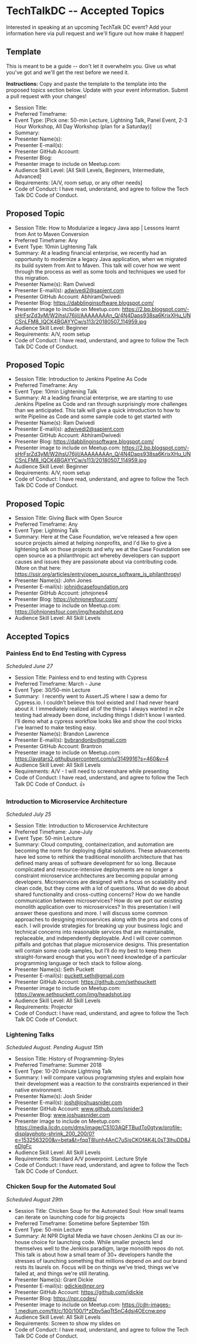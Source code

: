 # TechTalkDC -- Accepted Topics
Interested in speaking at an upcoming TechTalk DC event? Add your information here via pull request and we'll figure out how make it happen!

## Template
This is meant to be a guide -- don't let it overwhelm you. Give us what you've got and we'll get the rest before we need it.

**Instructions:** Copy and paste the template to the template into the proposed topics section below. Update with your event information. Submit a pull request with your changes!

* Session Title:
* Preferred Timeframe:
* Event Type: [Pick one: 50-min Lecture, Lightning Talk, Panel Event, 2-3 Hour Workshop, All Day Workshop (plan for a Saturday)]
* Summary:
* Presenter Name(s):
* Presenter E-mail(s):
* Presenter GitHub Account:
* Presenter Blog:
* Presenter image to include on Meetup.com:
* Audience Skill Level: [All Skill Levels, Beginners, Intermediate, Advanced]
* Requirements: [A/V, room setup, or any other needs]
* Code of Conduct: I have read, understand, and agree to follow the Tech Talk DC Code of Conduct.

## Proposed Topic
 
* Session Title: How to Modularize a legacy Java app | Lessons learnt from Ant to Maven Conversion
* Preferred Timeframe: Any
* Event Type: 10min Lightening Talk
* Summary: At a leading financial enterprise, we recently had an opportunity to modernize a legacy Java application, when we migrated its build system from Ant to Maven. This talk will cover how we went through the process as well as some tools and techniques we used for this migration.
* Presenter Name(s): Ram Dwivedi
* Presenter E-mail(s): adwivedi2@sapient.com
* Presenter GitHub Account: AbhiramDwivedi
* Presenter Blog: https://dabblinginsoftware.blogspot.com/
* Presenter image to include on Meetup.com: https://2.bp.blogspot.com/-sHrFsrZd3yM/W2ihsU76jiI/AAAAAAAAn_Q/4N4Daps938sa6KrixXHu_UNCSnLFM8_IQCK4BGAYYCw/s113/20180507_114959.jpg
* Audience Skill Level: Beginner
* Requirements: A/V, room setup
* Code of Conduct: I have read, understand, and agree to follow the Tech Talk DC Code of Conduct.


## Proposed Topic
 
* Session Title: Introduction to Jenkins Pipeline As Code
* Preferred Timeframe: Any
* Event Type: 10min Lightening Talk
* Summary: At a leading financial enterprise, we are starting to use Jenkins Pipeline as Code and ran through surprisingly more challenges than we anticipated. This talk will give a quick introduction to how to write Pipeline as Code and some sample code to get started with
* Presenter Name(s): Ram Dwivedi
* Presenter E-mail(s): adwivedi2@sapient.com
* Presenter GitHub Account: AbhiramDwivedi
* Presenter Blog: https://dabblinginsoftware.blogspot.com/
* Presenter image to include on Meetup.com: https://2.bp.blogspot.com/-sHrFsrZd3yM/W2ihsU76jiI/AAAAAAAAn_Q/4N4Daps938sa6KrixXHu_UNCSnLFM8_IQCK4BGAYYCw/s113/20180507_114959.jpg
* Audience Skill Level: Beginner
* Requirements: A/V, room setup
* Code of Conduct: I have read, understand, and agree to follow the Tech Talk DC Code of Conduct.

## Proposed Topic
* Session Title: Giving Back with Open Source
* Preferred Timeframe: Any
* Event Type: Lightning Talk
* Summary: Here at the Case Foundation, we’ve released a few open source projects aimed at helping nonprofits, and I'd like to give a lightening talk on those projects and why we at the Case Foundation see open source as a philanthropic act whereby developers can support causes and issues they are passionate about via contributing code. (More on that here: https://ssir.org/articles/entry/open_source_software_is_philanthropy)
* Presenter Name(s): John Jones
* Presenter E-mail(s): johnj@casefoundation.org
* Presenter GitHub Account: johnjones4
* Presenter Blog: https://johnjonesfour.com/
* Presenter image to include on Meetup.com: https://johnjonesfour.com/img/headshot.png
* Audience Skill Level: All Skill Levels

## Accepted Topics

### Painless End to End Testing with Cypress
*Scheduled June 27*

* Session Title: Painless end to end testing with Cypress
* Preferred Timeframe: March - June
* Event Type: 30/50-min Lecture
* Summary:   I recently went to Assert.JS where I saw a demo for Cypress.io. I couldn’t believe this tool existed and I had never heard about it. I immediately realized all of the things I always wanted in e2e testing had already been done, including things I didn’t know I wanted. I’ll demo what a cypress workflow looks like and show the cool tricks I’ve learned to make testing easy.
* Presenter Name(s): Brandon Lawrence
* Presenter E-mail(s): bvbrandonbv@gmail.com
* Presenter GitHub Account: Brantron
* Presenter image to include on Meetup.com: https://avatars2.githubusercontent.com/u/3149916?s=460&v=4
* Audience Skill Level: All Skill Levels
* Requirements: A/V -  I will need to screenshare while presenting
* Code of Conduct: I have read, understand, and agree to follow the Tech Talk DC Code of Conduct. 👍

### Introduction to Microservice Architecture
*Scheduled July 25*

* Session Title: Introduction to Microservice Architecture
* Preferred Timeframe: June-July
* Event Type: 50-min Lecture
* Summary: Cloud computing, containerization, and automation are becoming the norm for deploying digital solutions. These advancements have led some to rethink the traditional monolith architecture that has defined many areas of software development for so long. Because complicated and resource-intensive deployments are no longer a constraint microservice architectures are becoming popular among developers. Microservices are designed with a focus on scalability and clean code, but they come with a lot of questions. What do we do about shared functionality and cross-cutting concerns? How do we handle communication between microservices? How do we port our existing monolith application over to microservices? In this presentation I will answer these questions and more. I will discuss some common approaches to designing microservices along with the pros and cons of each. I will provide strategies for breaking up your business logic and technical concerns into reasonable services that are maintainable, replaceable, and independently deployable. And I will cover common pitfalls and gotchas that plague microservice designs. This presentation will contain some code samples, but I’ll do my best to keep them straight-forward enough that you won’t need knowledge of a particular programming language or tech stack to follow along.
* Presenter Name(s): Seth Puckett
* Presenter E-mail(s): puckett.seth@gmail.com
* Presenter GitHub Account: https://github.com/sethpuckett
* Presenter image to include on Meetup.com: https://www.sethpuckett.com/img/headshot.jpg
* Audience Skill Level: All Skill Levels
* Requirements: Projector
* Code of Conduct: I have read, understand, and agree to follow the Tech Talk DC Code of Conduct.

### Lightening Talks
*Scheduled August. Pending August 15th*

* Session Title: History of Programming-Styles
* Preferred Timeframe: Summer 2018
* Event Type: 10-20 minute Lightning Talk
* Summary: I will compare various programming styles and explain how their development was a reaction to the constraints
            experienced in their native environment.
* Presenter Name(s): Josh Snider
* Presenter E-mail(s): josh@joshuasnider.com
* Presenter GitHub Account: www.github.com/jsnider3
* Presenter Blog: www.joshuasnider.com
* Presenter image to include on Meetup.com: https://media.licdn.com/dms/image/C5103AQFTBudTo0gtyw/profile-displayphoto-shrink_200_200/0?e=1532563200&v=beta&t=fqqT8Iunh4AnC7uSjsCKOfAK4L0sT3lhuDD8JeDlgFc
* Audience Skill Level: All Skill Levels
* Requirements: Standard A/V powerpoint. Lecture Style
* Code of Conduct: I have read, understand, and agree to follow the Tech Talk DC Code of Conduct.

### Chicken Soup for the Automated Soul
*Scheduled August 29th* 

* Session Title: Chicken Soup for the Automated Soul: How small teams can iterate on launching code for big projects
* Preferred Timeframe: Sometime before September 15th
* Event Type: 50-min Lecture
* Summary: At NPR Digital Media we have chosen Jenkins CI as our in-house choice for launching code. While smaller projects lend themselves well to the Jenkins paradigm, large monolith repos do not. This talk is about how a small team of 30+ developers handle the stresses of launching something that millions depend on and our brand rests its laurels on. Focus will be on things we've tried, things we've failed at, and things we're still iterating.
* Presenter Name(s): Grant Dickie
* Presenter E-mail(s): gdickie@npr.org
* Presenter GitHub Account: https://github.com/jdickie 
* Presenter Blog: https://npr.codes/
* Presenter image to include on Meetup.com: https://cdn-images-1.medium.com/fit/c/100/100/1*zDbv5aqTtSnC4dsi4OEcnw.png
* Audience Skill Level: All Skill Levels
* Requirements: Screen to show my slides on 
* Code of Conduct: I have read, understand, and agree to follow the Tech Talk DC Code of Conduct.

